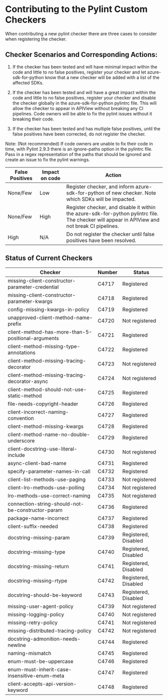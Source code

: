 # Contributing to the Pylint Custom Checkers

When contributing a new pylint checker there are three cases to consider when registering the checker. 

## Checker Scenarios and Corresponding Actions:

1. If the checker has been tested and will have minimal impact within the code and little to no false positives, register your checker and let azure-sdk-for-python know that a new checker will be added with a list of the affected SDKs.

2. If the checker has been tested and will have a great impact within the code and little to no false positives, register your checker and disable the checker globally in the azure-sdk-for-python pylintrc file. This will allow the checker to appear in APIView without breaking any CI pipelines. Code owners will be able to fix the pylint issues without it breaking their code. 

3. If the checker has been tested and has multiple false positives, until the false positives have been corrected, do not register the checker. 

Note: (Not recommended) If code owners are unable to fix their code in time, with Pylint 2.9.3 there is an ignore-paths option in the pylintrc file. Pass in a regex representation of the paths that should be ignored and create an issue to fix the pylint warnings. 

False Positives     | Impact on code | Action |
|-----------|------------|------------| 
| None/Few      | Low       | Register checker, and inform azure-sdk-for-python of new checker. Note which SDKs will be impacted.         |
| None/Few      | High  | Register checker, and disable it within the azure-sdk-for-python pylintrc file. The checker will appear in APIView and not break CI pipelines.      |            |
| High      | N/A       | Do not register the checker until false positives have been resolved.         |

## Status of Current Checkers

| Checker      | Number    | Status    |
|--------------|-----------|-----------|
| missing-client-constructor-parameter-credential | C4717      | Registered       |
| missing-client-constructor-parameter-kwargs      | C4718  | Registered   | 
| config-missing-kwargs-in-policy      | C4719  | Registered |
| unapproved-client-method-name-prefix      | C4720 | Not registered |
| client-method-has-more-than-5-positional-arguments      | C4721  | Registered |
| client-method-missing-type-annotations      | C4722  | Registered |
| client-method-missing-tracing-decorator      | C4723  | Not registered |
| client-method-missing-tracing-decorator-async      | C4724  | Not registered |
| client-method-should-not-use-static-method      | C4725 | Registered |
| file-needs-copyright-header      | C4726  | Registered |
| client-incorrect-naming-convention      | C4727  | Registered |
| client-method-missing-kwargs      | C4728  | Registered |
| client-method-name-no-double-underscore      | C4729  | Registered |
| client-docstring-use-literal-include      | C4730  | Not registered |
| async-client-bad-name      | C4731  | Registered |
| specify-parameter-names-in-call      | C4732  | Registered |
| client-list-methods-use-paging      | C4733  | Not registered |
| client-lro-methods-use-polling      | C4734 | Not registered |
| lro-methods-use-correct-naming      | C4735  | Not registered |
| connection-string-should-not-be-constructor-param      | C4736 | Registered |
| package-name-incorrect      | C4737  | Registered  |
| client-suffix-needed      | C4738  | Registered |
| docstring-missing-param      | C4739  | Registered, Disabled |
| docstring-missing-type      | C4740  | Registered, Disabled |
| docstring-missing-return     | C4741  | Registered, Disabled |
| docstring-missing-rtype      | C4742  | Registered, Disabled |
| docstring-should-be-keyword      | C4743  | Registered, Disabled |
| missing-user-agent-policy      | C4739  | Not registered |
| missing-logging-policy      | C4740 | Not registered |
| missing-retry-policy      | C4741  | Not registered |
| missing-distributed-tracing-policy      | C4742  | Not registered |
| docstring-admonition-needs-newline      | C4744  | Registered |
| naming-mismatch      | C4745  | Registered |
| enum-must-be-uppercase     | C4746 |  Registered |
| enum-must-inherit-case-insensitive-enum-meta      | C4747  |  Registered |
| client-accepts-api-version-keyword      | C4748  |  Registered |